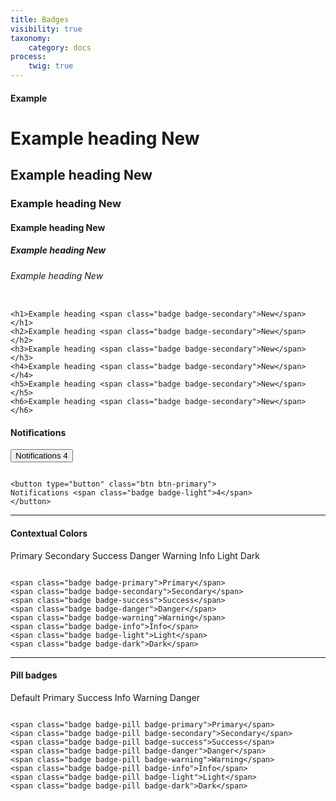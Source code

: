 ```yaml
---
title: Badges
visibility: true
taxonomy:
    category: docs
process:
	twig: true
---
```



<h4 class="mt-4">Example</h4>

<h1>Example heading <span class="badge badge-secondary">New</span></h1>
<h2>Example heading <span class="badge badge-secondary">New</span></h2>
<h3>Example heading <span class="badge badge-secondary">New</span></h3>
<h4>Example heading <span class="badge badge-secondary">New</span></h4>
<h5>Example heading <span class="badge badge-secondary">New</span></h5>
<h6>Example heading <span class="badge badge-secondary">New</span></h6>

<div class="highlight mt-4">
<pre><code class="language-html" data-lang="html">
<span class="nt">&lt;h1&gt;</span>Example heading <span class="nt">&lt;span</span> <span class="na">class=</span><span class="s">"badge badge-secondary"</span><span class="nt">&gt;</span>New<span class="nt">&lt;/span&gt;&lt;/h1&gt;</span>
<span class="nt">&lt;h2&gt;</span>Example heading <span class="nt">&lt;span</span> <span class="na">class=</span><span class="s">"badge badge-secondary"</span><span class="nt">&gt;</span>New<span class="nt">&lt;/span&gt;&lt;/h2&gt;</span>
<span class="nt">&lt;h3&gt;</span>Example heading <span class="nt">&lt;span</span> <span class="na">class=</span><span class="s">"badge badge-secondary"</span><span class="nt">&gt;</span>New<span class="nt">&lt;/span&gt;&lt;/h3&gt;</span>
<span class="nt">&lt;h4&gt;</span>Example heading <span class="nt">&lt;span</span> <span class="na">class=</span><span class="s">"badge badge-secondary"</span><span class="nt">&gt;</span>New<span class="nt">&lt;/span&gt;&lt;/h4&gt;</span>
<span class="nt">&lt;h5&gt;</span>Example heading <span class="nt">&lt;span</span> <span class="na">class=</span><span class="s">"badge badge-secondary"</span><span class="nt">&gt;</span>New<span class="nt">&lt;/span&gt;&lt;/h5&gt;</span>
<span class="nt">&lt;h6&gt;</span>Example heading <span class="nt">&lt;span</span> <span class="na">class=</span><span class="s">"badge badge-secondary"</span><span class="nt">&gt;</span>New<span class="nt">&lt;/span&gt;&lt;/h6&gt;</span>
</code></pre>
</div>

<h4 class="mt-4">Notifications</h4>

<button type="button" class="btn btn-primary">
Notifications <span class="badge badge-light">4</span>
</button>

<div class="highlight mt-4">
<pre><code class="language-html" data-lang="html">
<span class="nt">&lt;button</span> <span class="na">type=</span><span class="s">"button"</span> <span class="na">class=</span><span class="s">"btn btn-primary"</span><span class="nt">&gt;</span>
Notifications <span class="nt">&lt;span</span> <span class="na">class=</span><span class="s">"badge badge-light"</span><span class="nt">&gt;</span>4<span class="nt">&lt;/span&gt;</span>
<span class="nt">&lt;/button&gt;</span>
</code></pre>
</div>

<hr />


<h4 class="mt-4">Contextual Colors</h4>

<span class="badge badge-primary">Primary</span>
<span class="badge badge-secondary">Secondary</span>
<span class="badge badge-success">Success</span>
<span class="badge badge-danger">Danger</span>
<span class="badge badge-warning">Warning</span>
<span class="badge badge-info">Info</span>
<span class="badge badge-light">Light</span>
<span class="badge badge-dark">Dark</span>


<div class="highlight mt-4">
<pre><code class="language-html" data-lang="html">
<span class="nt">&lt;span</span> <span class="na">class=</span><span class="s">"badge badge-primary"</span><span class="nt">&gt;</span>Primary<span class="nt">&lt;/span&gt;</span>
<span class="nt">&lt;span</span> <span class="na">class=</span><span class="s">"badge badge-secondary"</span><span class="nt">&gt;</span>Secondary<span class="nt">&lt;/span&gt;</span>
<span class="nt">&lt;span</span> <span class="na">class=</span><span class="s">"badge badge-success"</span><span class="nt">&gt;</span>Success<span class="nt">&lt;/span&gt;</span>
<span class="nt">&lt;span</span> <span class="na">class=</span><span class="s">"badge badge-danger"</span><span class="nt">&gt;</span>Danger<span class="nt">&lt;/span&gt;</span>
<span class="nt">&lt;span</span> <span class="na">class=</span><span class="s">"badge badge-warning"</span><span class="nt">&gt;</span>Warning<span class="nt">&lt;/span&gt;</span>
<span class="nt">&lt;span</span> <span class="na">class=</span><span class="s">"badge badge-info"</span><span class="nt">&gt;</span>Info<span class="nt">&lt;/span&gt;</span>
<span class="nt">&lt;span</span> <span class="na">class=</span><span class="s">"badge badge-light"</span><span class="nt">&gt;</span>Light<span class="nt">&lt;/span&gt;</span>
<span class="nt">&lt;span</span> <span class="na">class=</span><span class="s">"badge badge-dark"</span><span class="nt">&gt;</span>Dark<span class="nt">&lt;/span&gt;</span>
</code></pre>
</div>


      
<hr />
   
   
<h4 class="mt-4">Pill badges</h4>

<span class="badge badge-pill badge-default">Default</span>
<span class="badge badge-pill badge-primary">Primary</span>
<span class="badge badge-pill badge-success">Success</span>
<span class="badge badge-pill badge-info">Info</span>
<span class="badge badge-pill badge-warning">Warning</span>
<span class="badge badge-pill badge-danger">Danger</span>

<div class="highlight mt-4">
<pre><code class="language-html" data-lang="html">
<span class="nt">&lt;span</span> <span class="na">class=</span><span class="s">"badge badge-pill badge-primary"</span><span class="nt">&gt;</span>Primary<span class="nt">&lt;/span&gt;</span>
<span class="nt">&lt;span</span> <span class="na">class=</span><span class="s">"badge badge-pill badge-secondary"</span><span class="nt">&gt;</span>Secondary<span class="nt">&lt;/span&gt;</span>
<span class="nt">&lt;span</span> <span class="na">class=</span><span class="s">"badge badge-pill badge-success"</span><span class="nt">&gt;</span>Success<span class="nt">&lt;/span&gt;</span>
<span class="nt">&lt;span</span> <span class="na">class=</span><span class="s">"badge badge-pill badge-danger"</span><span class="nt">&gt;</span>Danger<span class="nt">&lt;/span&gt;</span>
<span class="nt">&lt;span</span> <span class="na">class=</span><span class="s">"badge badge-pill badge-warning"</span><span class="nt">&gt;</span>Warning<span class="nt">&lt;/span&gt;</span>
<span class="nt">&lt;span</span> <span class="na">class=</span><span class="s">"badge badge-pill badge-info"</span><span class="nt">&gt;</span>Info<span class="nt">&lt;/span&gt;</span>
<span class="nt">&lt;span</span> <span class="na">class=</span><span class="s">"badge badge-pill badge-light"</span><span class="nt">&gt;</span>Light<span class="nt">&lt;/span&gt;</span>
<span class="nt">&lt;span</span> <span class="na">class=</span><span class="s">"badge badge-pill badge-dark"</span><span class="nt">&gt;</span>Dark<span class="nt">&lt;/span&gt;</span>
</code></pre>
</div>
      

